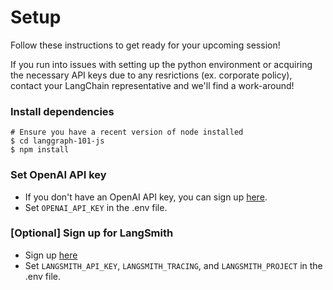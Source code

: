 # Setup
Follow these instructions to get ready for your upcoming session!

If you run into issues with setting up the python environment or acquiring the necessary API keys due to any resrictions (ex. corporate policy), contact your LangChain representative and we'll find a work-around!

### Install dependencies 
```
# Ensure you have a recent version of node installed
$ cd langgraph-101-js
$ npm install
```

### Set OpenAI API key
* If you don't have an OpenAI API key, you can sign up [here](https://openai.com/index/openai-api/).
*  Set `OPENAI_API_KEY` in the .env file.

### [Optional] Sign up for LangSmith

* Sign up [here](https://docs.smith.langchain.com/) 
*  Set `LANGSMITH_API_KEY`, `LANGSMITH_TRACING`, and `LANGSMITH_PROJECT` in the .env file.
